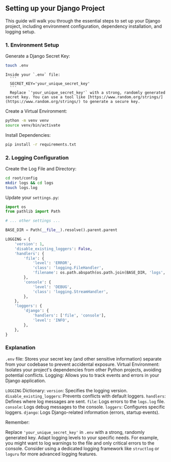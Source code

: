 ## Setting up your Django Project

This guide will walk you through the essential steps to set up your Django project, including environment configuration, dependency installation, and logging setup.

### 1. Environment Setup

 Generate a Django Secret Key:
   ```bash
   touch .env
   ```

    Inside your `.env` file:
      ```
      SECRET_KEY='your_unique_secret_key'
      ```
      Replace `'your_unique_secret_key'` with a strong, randomly generated secret key. You can use a tool like [https://www.random.org/strings/](https://www.random.org/strings/) to generate a secure key.

 Create a Virtual Environment:
   ```bash
   python -m venv venv
   source venv/bin/activate 
   ```
 Install Dependencies:
   ```bash
   pip install -r requirements.txt 
   ```

### 2. Logging Configuration

 Create the Log File and Directory:
   ```bash
   cd root/config
   mkdir logs && cd logs
   touch logs.log
   ```

 Update your `settings.py`:

   ```python
   import os
   from pathlib import Path

   # ... other settings ...

   BASE_DIR = Path(__file__).resolve().parent.parent

   LOGGING = {
       'version': 1,
       'disable_existing_loggers': False,
       'handlers': {
           'file': {
               'level': 'ERROR',
               'class': 'logging.FileHandler',
               'filename': os.path.abspath(os.path.join(BASE_DIR, 'logs', 'logs.log'))
           },
           'console': {
               'level': 'DEBUG',
               'class': 'logging.StreamHandler',
           },
       },
       'loggers': {
           'django': {
               'handlers': ['file', 'console'],
               'level': 'INFO',
           },
       },
   }
   ```

### Explanation

 `.env` file: Stores your secret key (and other sensitive information) separate from your codebase to prevent accidental exposure.
 Virtual Environment: Isolates your project's dependencies from other Python projects, avoiding potential conflicts.
 Logging: Allows you to track events and errors in your Django application.

   `LOGGING` Dictionary:
       `version`: Specifies the logging version.
       `disable_existing_loggers`: Prevents conflicts with default loggers.
       `handlers`: Defines where log messages are sent.
           `file`: Logs errors to the `logs.log` file.
           `console`: Logs debug messages to the console.
       `loggers`: Configures specific loggers.
           `django`: Logs Django-related information (errors, startup events).

Remember:

 Replace `'your_unique_secret_key'` in `.env` with a strong, randomly generated key.
 Adapt logging levels to your specific needs.  For example, you might want to log warnings to the file and only critical errors to the console.
 Consider using a dedicated logging framework like `structlog` or `loguru` for more advanced logging features.
